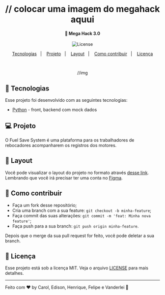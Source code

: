<h1 align="center">
       // colocar uma imagem do megahack aquui
</h1>

<h4 align="center">
  🚀 Mega Hack 3.0
</h4>

<p align="center">

  <img alt="License" src="https://img.shields.io/static/v1?label=license&message=MIT&color=7159c1&labelColor=000000">
</p>

<p align="center">
  <a href="#rocket-tecnologias">Tecnologias</a>&nbsp;&nbsp;&nbsp;|&nbsp;&nbsp;&nbsp;
  <a href="#-projeto">Projeto</a>&nbsp;&nbsp;&nbsp;|&nbsp;&nbsp;&nbsp;
  <a href="#-layout">Layout</a>&nbsp;&nbsp;&nbsp;|&nbsp;&nbsp;&nbsp;
  <a href="#-como-contribuir">Como contribuir</a>&nbsp;&nbsp;&nbsp;|&nbsp;&nbsp;&nbsp;
  <a href="#memo-licença">Licença</a>
</p>

<br>

<p align="center">
  //img
</p>

## :rocket: Tecnologias

Esse projeto foi desenvolvido com as seguintes tecnologias:


- [Python](https://www.python.org/) - front, backend com mock dados

## 💻 Projeto

O Fuel Save System é uma plataforma para os trabalhadores de rebocadores acompanharem os registros dos motores.

## 🔖 Layout

Você pode visualizar o layout do projeto no formato através [desse link](https://www.figma.com/file/IBNRPhuUWyqO8bPzJZngkR/Untitled). Lembrando que você irá precisar ter uma conta no [Figma](http://figma.com/).

## 🤔 Como contribuir

- Faça um fork desse repositório;
- Cria uma branch com a sua feature: `git checkout -b minha-feature`;
- Faça commit das suas alterações: `git commit -m 'feat: Minha nova feature'`;
- Faça push para a sua branch: `git push origin minha-feature`.

Depois que o merge da sua pull request for feito, você pode deletar a sua branch.

## :memo: Licença

Esse projeto está sob a licença MIT. Veja o arquivo [LICENSE](LICENSE.md) para mais detalhes.

---

Feito com ♥ by Carol, Edison, Henrique, Felipe e Vanderlei :wave: 
